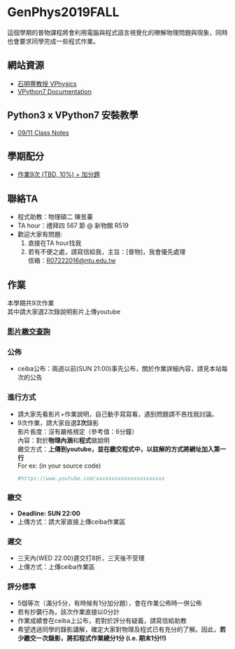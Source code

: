# GenPhys2019FALL
這個學期的普物課程將會利用電腦與程式語言視覺化的暸解物理問題與現象，同時也會要求同學完成一些程式作業。 
  
## 網站資源  
+ [石明豐教授 VPhysics](http://tcjd71.wixsite.com/vpython)  
+ [VPython7 Documentation](http://www.glowscript.org/docs/VPythonDocs/index.html)  

## Python3 x VPython7 安裝教學  
+ [09/11 Class Notes](https://github.com/janice-cat/GenPhys2019FALL/blob/master/Installation.md)  
  
## 學期配分
+ [作業9次 (TBD, 10%) + 加分題](https://github.com/janice-cat/GenPhys2019FALL/blob/master/README.md#作業)  
  
## 聯絡TA  
* 程式助教：物理碩二 陳昱蓁  
* TA hour：禮拜四 567 節 @ 新物館 R519  
* 歡迎大家有問題:  
  1. 直接在TA hour找我  
  2. 若有不便之處，請寫信給我，主旨：[普物]，我會優先處理  
     信箱：R07222016@ntu.edu.tw  
  
## 作業  
本學期共9次作業  
其中請大家選2次錄說明影片上傳youtube  
  
### [影片繳交查詢](https://github.com/janice-cat/GenPhys2019FALL/blob/master/VideoSummary.csv)  
  
### 公佈  
+ ceiba公布：兩週以前(SUN 21:00)事先公布，關於作業詳細內容，請見本站每次的公告  
  
### 進行方式  
+ 請大家先看影片+作業說明，自己動手寫寫看，遇到問題請不吝找我討論。  
+ 9次作業，請大家自選**2次**錄影  
  影片長度：沒有嚴格規定（參考值：6分鐘）  
  內容：對於**物理內涵**和**程式**做說明  
  繳交方式：**上傳到youtube，並在繳交程式中，以註解的方式將網址加入第一行**  
  For ex: (in your source code)  
  ```python
  #https://www.youtube.com/xxxxxxxxxxxxxxxxxxxxxx
  ```
  
### 繳交  
+ **Deadline: SUN 22:00**  
+ 上傳方式：請大家直接上傳ceiba作業區  
  
### 遲交  
+ 三天內(WED 22:00)遲交打8折，三天後不受理   
+ 上傳方式：上傳ceiba作業區  
  
### 評分標準  
+ 5個等次（滿分5分，有時候有1分加分題），會在作業公佈時一併公佈  
+ 若有抄襲行為，該次作業直接以0分計  
+ 作業成績會在ceiba上公布，若對於評分有疑義，請寫信給助教  
+ 希望透過同學的錄影講解，確定大家對物理及程式已有充分的了解。因此，**若少繳交一次錄影，將扣程式作業總分1分 (i\.e\. 期末1分!!)**  
